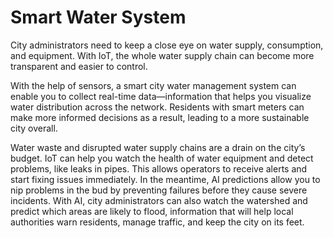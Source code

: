 # Smart Water System
City administrators need to keep a close eye on water supply, consumption, and equipment. With IoT, the whole water supply chain can become more transparent and easier to control.

With the help of sensors, a smart city water management system can enable you to collect real-time data—information that helps you visualize water distribution across the network. Residents with smart meters can make more informed decisions as a result, leading to a more sustainable city overall.

Water waste and disrupted water supply chains are a drain on the city’s budget. IoT can help you watch the health of water equipment and detect problems, like leaks in pipes. This allows operators to receive alerts and start fixing issues immediately. In the meantime, AI predictions allow you to nip problems in the bud by preventing failures before they cause severe incidents. With AI, city administrators can also watch the watershed and predict which areas are likely to flood, information that will help local authorities warn residents, manage traffic, and keep the city on its feet.

